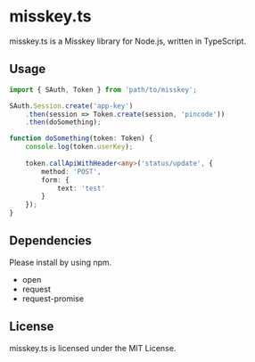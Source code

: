 misskey.ts
====

misskey.ts is a Misskey library for Node.js, written in TypeScript.

## Usage
```ts
import { SAuth, Token } from 'path/to/misskey';

SAuth.Session.create('app-key')
	.then(session => Token.create(session, 'pincode'))
	.then(doSomething);

function doSomething(token: Token) {
	console.log(token.userKey);
	
	token.callApiWithHeader<any>('status/update', {
		method: 'POST',
		form: {
			text: 'test'
		}
	});
}
```

## Dependencies
Please install by using npm.

* open
* request
* request-promise

## License
misskey.ts is licensed under the MIT License.